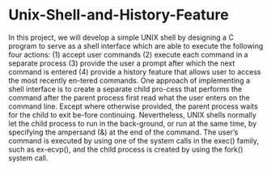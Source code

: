 # Unix-Shell-and-History-Feature

In this project, we will develop a simple UNIX shell by designing a C program to serve as a shell interface which are able to execute the following four actions: (1) accept user commands (2) execute each command in a separate process (3) provide the user a prompt after which the next command is entered (4) provide a history feature that allows user to access the most recently en-tered commands. One approach of implementing a shell interface is to create a separate child pro-cess that performs the command after the parent process first read what the user enters on the command line. Except where otherwise provided, the parent process waits for the child to exit be-fore continuing. Nevertheless, UNIX shells normally let the child process to run in the back-ground, or run at the same time, by specifying the ampersand (&) at the end of the command. The user’s command is executed by using one of the system calls in the exec() family, such as ex-ecvp(), and the child process is created by using the fork() system call. 
